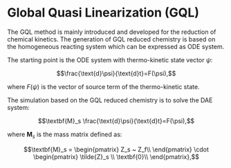 # Global Quasi Linearization (GQL)

The GQL method is mainly introduced and developed for the reduction of chemical kinetics. The generation of GQL reduced chemistry is based on the homogeneous reacting system which can be expressed as ODE system.

The starting point is the ODE system with thermo-kinetic state vector $\psi$:

```math
\frac{\text{d}\psi}{\text{d}t}=F(\psi),
```
where $F(\psi)$ is the vector of source term of the thermo-kinetic state.

The simulation based on the GQL reduced chemistry is to solve the DAE system:

```math
\textbf{M}_s \frac{\text{d}\psi}{\text{d}t}=F(\psi),
```
where $\textbf{M}_s$ is the mass matrix defined as:

```math
\textbf{M}_s = \begin{pmatrix}
                  Z_s ~ Z_f\\
                  \end{pmatrix} \cdot \begin{pmatrix}
                  \tilde{Z}_s \\
                  \textbf{0}\\
                  \end{pmatrix},
```
